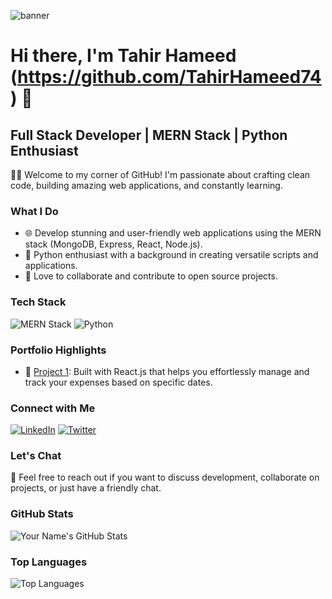 

![banner](https://github.com/TahirHameed74/tahirhameed74/assets/33459018/52765c7e-d72f-4452-9556-f1dfd2c17902)



# Hi there, I'm Tahir Hameed (https://github.com/TahirHameed74) 👋

## Full Stack Developer | MERN Stack | Python Enthusiast

👨‍💻 Welcome to my corner of GitHub! I'm passionate about crafting clean code, building amazing web applications, and constantly learning.

### What I Do
- 🌐 Develop stunning and user-friendly web applications using the MERN stack (MongoDB, Express, React, Node.js).
- 🐍 Python enthusiast with a background in creating versatile scripts and applications.
- 🚀 Love to collaborate and contribute to open source projects.

### Tech Stack
![MERN Stack](https://img.shields.io/badge/Tech%20Stack-MERN-green)
![Python](https://img.shields.io/badge/Python-Intermediate-yellow)

### Portfolio Highlights
- 🌟 [Project 1](https://github.com/TahirHameed74/ExpenseTracker): Built with React.js that helps you effortlessly manage and track your expenses based on specific dates.


### Connect with Me
[![LinkedIn](https://img.shields.io/badge/LinkedIn-Connect-blue)](https://www.linkedin.com/in/tahir-hameed-304568244/)
[![Twitter](https://img.shields.io/badge/Twitter-Follow-blue)](https://twitter.com/tsb_125)

### Let's Chat
💌 Feel free to reach out if you want to discuss development, collaborate on projects, or just have a friendly chat.

### GitHub Stats
![Your Name's GitHub Stats](https://github-readme-stats.vercel.app/api?username=tahirhameed74&show_icons=true&theme=dark)

### Top Languages
![Top Languages](https://github-readme-stats.vercel.app/api/top-langs/?username=tahirhameed74&layout=compact&theme=dark)
